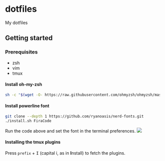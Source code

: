 # dotfiles
My dotfiles

## Getting started
### Prerequisites
* zsh
* vim
* tmux

#### Install oh-my-zsh
```bash
sh -c "$(wget -O- https://raw.githubusercontent.com/ohmyzsh/ohmyzsh/master/tools/install.sh)"
```

#### Install powerline font
```bash
git clone --depth 1 https://github.com/ryanoasis/nerd-fonts.git
./install.sh FiraCode
```
Run the code above and set the font in the terminal preferences.
![](https://i.imgur.com/yoZzfpo.png?raw=true)

#### Installing the tmux plugins
Press `prefix` + <kbd>I</kbd> (capital i, as in **I**nstall) to fetch the plugins.
